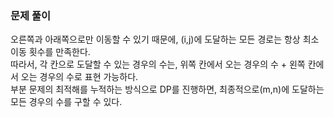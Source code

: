 ### 문제 풀이
오른쪽과 아래쪽으로만 이동할 수 있기 때문에, (i,j)에 도달하는 모든 경로는 항상 최소 이동 횟수를 만족한다.  
따라서, 각 칸으로 도달할 수 있는 경우의 수는, 위쪽 칸에서 오는 경우의 수 + 왼쪽 칸에서 오는 경우의 수로 표현 가능하다.  
부분 문제의 최적해를 누적하는 방식으로 DP를 진행하면, 최종적으로(m,n)에 도달하는 모든 경우의 수를 구할 수 있다.  